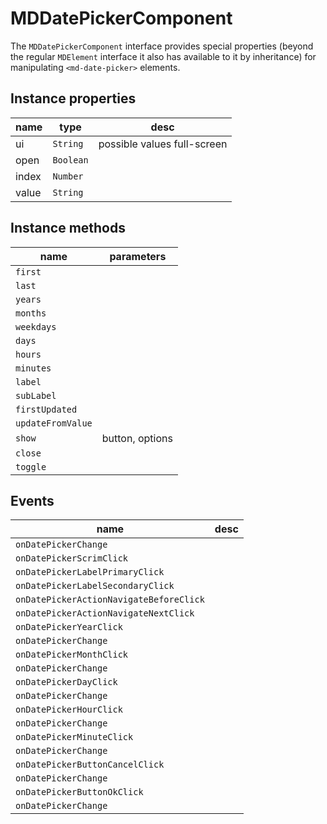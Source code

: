 # MDDatePickerComponent
The `MDDatePickerComponent` interface provides special properties (beyond the regular `MDElement` interface it also has available to it by inheritance) for manipulating `<md-date-picker>` elements.

## Instance properties

name|type|desc
---|---|---
ui|`String`|possible values full-screen
open|`Boolean`|
index|`Number`|
value|`String`|

## Instance methods

name|parameters
---|---
`first`|
`last`|
`years`|
`months`|
`weekdays`|
`days`|
`hours`|
`minutes`|
`label`|
`subLabel`|
`firstUpdated`|
`updateFromValue`|
`show`|button, options
`close`|
`toggle`|

## Events

name|desc
---|---
`onDatePickerChange`|
`onDatePickerScrimClick`|
`onDatePickerLabelPrimaryClick`|
`onDatePickerLabelSecondaryClick`|
`onDatePickerActionNavigateBeforeClick`|
`onDatePickerActionNavigateNextClick`|
`onDatePickerYearClick`|
`onDatePickerChange`|
`onDatePickerMonthClick`|
`onDatePickerChange`|
`onDatePickerDayClick`|
`onDatePickerChange`|
`onDatePickerHourClick`|
`onDatePickerChange`|
`onDatePickerMinuteClick`|
`onDatePickerChange`|
`onDatePickerButtonCancelClick`|
`onDatePickerChange`|
`onDatePickerButtonOkClick`|
`onDatePickerChange`|
